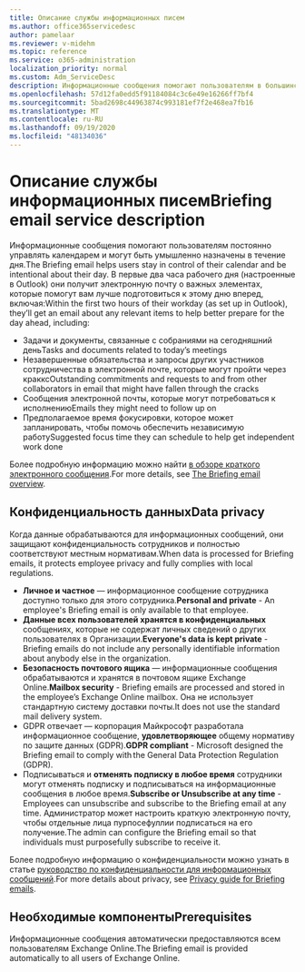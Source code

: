 ```yaml
---
title: Описание службы информационных писем
ms.author: office365servicedesc
author: pamelaar
ms.reviewer: v-midehm
ms.topic: reference
ms.service: o365-administration
localization_priority: normal
ms.custom: Adm_ServiceDesc
description: Информационные сообщения помогают пользователям в большинстве дней. Она определяет возможности для различных элементов и предоставляет своевременные напоминания.
ms.openlocfilehash: 57d12fa0edd5f91184084c3c6e49e16266ff7bf4
ms.sourcegitcommit: 5bad2698c44963874c993181ef7f2e468ea7fb16
ms.translationtype: MT
ms.contentlocale: ru-RU
ms.lasthandoff: 09/19/2020
ms.locfileid: "48134036"
---
```

# <a name="briefing-email-service-description"></a><span data-ttu-id="8b7a8-104">Описание службы информационных писем</span><span class="sxs-lookup"><span data-stu-id="8b7a8-104">Briefing email service description</span></span>

<span data-ttu-id="8b7a8-105">Информационные сообщения помогают пользователям постоянно управлять календарем и могут быть умышленно назначены в течение дня.</span><span class="sxs-lookup"><span data-stu-id="8b7a8-105">The Briefing email helps users stay in control of their calendar and be intentional about their day.</span></span> <span data-ttu-id="8b7a8-106">В первые два часа рабочего дня (настроенные в Outlook) они получит электронную почту о важных элементах, которые помогут вам лучше подготовиться к этому дню вперед, включая:</span><span class="sxs-lookup"><span data-stu-id="8b7a8-106">Within the first two hours of their workday (as set up in Outlook), they’ll get an email about any relevant items to help better prepare for the day ahead, including:</span></span>

* <span data-ttu-id="8b7a8-107">Задачи и документы, связанные с собраниями на сегодняшний день</span><span class="sxs-lookup"><span data-stu-id="8b7a8-107">Tasks and documents related to today’s meetings</span></span>
* <span data-ttu-id="8b7a8-108">Незавершенные обязательства и запросы других участников сотрудничества в электронной почте, которые могут пройти через краккс</span><span class="sxs-lookup"><span data-stu-id="8b7a8-108">Outstanding commitments and requests to and from other collaborators in email that might have fallen through the cracks</span></span>
* <span data-ttu-id="8b7a8-109">Сообщения электронной почты, которые могут потребоваться к исполнению</span><span class="sxs-lookup"><span data-stu-id="8b7a8-109">Emails they might need to follow up on</span></span>
* <span data-ttu-id="8b7a8-110">Предполагаемое время фокусировки, которое может запланировать, чтобы помочь обеспечить независимую работу</span><span class="sxs-lookup"><span data-stu-id="8b7a8-110">Suggested focus time they can schedule to help get independent work done</span></span>

<span data-ttu-id="8b7a8-111">Более подробную информацию можно найти [в обзоре краткого электронного сообщения](https://docs.microsoft.com/Briefing/be-overview).</span><span class="sxs-lookup"><span data-stu-id="8b7a8-111">For more details, see [The Briefing email overview](https://docs.microsoft.com/Briefing/be-overview).</span></span>

## <a name="data-privacy"></a><span data-ttu-id="8b7a8-112">Конфиденциальность данных</span><span class="sxs-lookup"><span data-stu-id="8b7a8-112">Data privacy</span></span>

<span data-ttu-id="8b7a8-113">Когда данные обрабатываются для информационных сообщений, они защищают конфиденциальность сотрудников и полностью соответствуют местным нормативам.</span><span class="sxs-lookup"><span data-stu-id="8b7a8-113">When data is processed for Briefing emails, it protects employee privacy and fully complies with local regulations.</span></span>

* <span data-ttu-id="8b7a8-114">**Личное и частное** — информационное сообщение сотрудника доступно только для этого сотрудника.</span><span class="sxs-lookup"><span data-stu-id="8b7a8-114">**Personal and private** - An employee's Briefing email is only available to that employee.</span></span>
* <span data-ttu-id="8b7a8-115">**Данные всех пользователей хранятся в конфиденциальных** сообщениях, которые не содержат личных сведений о других пользователях в Организации.</span><span class="sxs-lookup"><span data-stu-id="8b7a8-115">**Everyone's data is kept private** - Briefing emails do not include any personally identifiable information about anybody else in the organization.</span></span>
* <span data-ttu-id="8b7a8-116">**Безопасность почтового ящика** — информационные сообщения обрабатываются и хранятся в почтовом ящике Exchange Online.</span><span class="sxs-lookup"><span data-stu-id="8b7a8-116">**Mailbox security** - Briefing emails are processed and stored in the employee’s Exchange Online mailbox.</span></span> <span data-ttu-id="8b7a8-117">Она не использует стандартную систему доставки почты.</span><span class="sxs-lookup"><span data-stu-id="8b7a8-117">It does not use the standard mail delivery system.</span></span>
* <span data-ttu-id="8b7a8-118">GDPR отвечает — корпорация Майкрософт разработала информационное сообщение, **удовлетворяющее** общему нормативу по защите данных (GDPR).</span><span class="sxs-lookup"><span data-stu-id="8b7a8-118">**GDPR compliant** - Microsoft designed the Briefing email to comply with the General Data Protection Regulation (GDPR).</span></span>
* <span data-ttu-id="8b7a8-119">Подписываться и **отменять подписку в любое время** сотрудники могут отменять подписку и подписываться на информационные сообщения в любое время.</span><span class="sxs-lookup"><span data-stu-id="8b7a8-119">**Subscribe or Unsubscribe at any time** - Employees can unsubscribe and subscribe to the Briefing email at any time.</span></span> <span data-ttu-id="8b7a8-120">Администратор может настроить краткую электронную почту, чтобы отдельные лица пурпосефуллии подписаться на его получение.</span><span class="sxs-lookup"><span data-stu-id="8b7a8-120">The admin can configure the Briefing email so that individuals must purposefully subscribe to receive it.</span></span>

<span data-ttu-id="8b7a8-121">Более подробную информацию о конфиденциальности можно узнать в статье [руководство по конфиденциальности для информационных сообщений](https://docs.microsoft.com/Briefing/be-privacy).</span><span class="sxs-lookup"><span data-stu-id="8b7a8-121">For more details about privacy, see [Privacy guide for Briefing emails](https://docs.microsoft.com/Briefing/be-privacy).</span></span>

## <a name="prerequisites"></a><span data-ttu-id="8b7a8-122">Необходимые компоненты</span><span class="sxs-lookup"><span data-stu-id="8b7a8-122">Prerequisites</span></span>

<span data-ttu-id="8b7a8-123">Информационные сообщения автоматически предоставляются всем пользователям Exchange Online.</span><span class="sxs-lookup"><span data-stu-id="8b7a8-123">The Briefing email is provided automatically to all users of Exchange Online.</span></span>